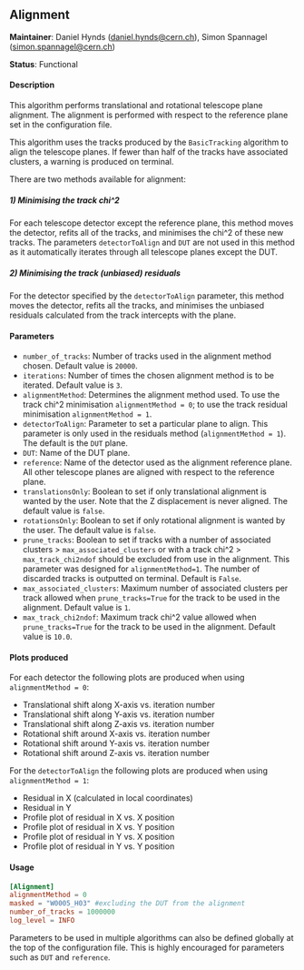 ## Alignment
**Maintainer**: Daniel Hynds (<daniel.hynds@cern.ch>), Simon Spannagel (<simon.spannagel@cern.ch>) 

**Status**: Functional   

#### Description
This algorithm performs translational and rotational telescope plane alignment. The alignment is performed with respect to the reference plane set in the configuration file.

This algorithm uses the tracks produced by the `BasicTracking` algorithm to align the telescope planes. If fewer than half of the tracks have associated clusters, a warning is produced on terminal. 

There are two methods available for alignment:

##### 1) Minimising the track chi^2
For each telescope detector except the reference plane, this method moves the detector, refits all of the tracks, and minimises the chi^2 of these new tracks. The parameters `detectorToAlign` and `DUT` are not used in this method as it automatically iterates through all telescope planes except the DUT.

##### 2) Minimising the track (unbiased) residuals
For the detector specified by the `detectorToAlign` parameter, this method moves the detector, refits all the tracks, and minimises the unbiased residuals calculated from the track intercepts with the plane.

#### Parameters
* `number_of_tracks`: Number of tracks used in the alignment method chosen. Default value is `20000`.
* `iterations`: Number of times the chosen alignment method is to be iterated. Default value is `3`.
* `alignmentMethod`: Determines the alignment method used. To use the track chi^2 minimisation `alignmentMethod = 0`; to use the track residual minimisation `alignmentMethod = 1`.
* `detectorToAlign`: Parameter to set a particular plane to align. This parameter is only used in the residuals method (`alignmentMethod = 1`). The default is the `DUT` plane.
* `DUT`: Name of the DUT plane.
* `reference`: Name of the detector used as the alignment reference plane. All other telescope planes are aligned with respect to the reference plane.
* `translationsOnly`: Boolean to set if only translational alignment is wanted by the user. Note that the Z displacement is never aligned. The default value is `false`.
* `rotationsOnly`: Boolean to set if only rotational alignment is wanted by the user. The default value is `false`.
* `prune_tracks`: Boolean to set if tracks with a number of associated clusters > `max_associated_clusters` or with a track chi^2 > `max_track_chi2ndof` should be excluded from use in the alignment. This parameter was designed for `alignmentMethod=1`. The number of discarded tracks is outputted on terminal. Default is `False`. 
* `max_associated_clusters`: Maximum number of associated clusters per track allowed when `prune_tracks=True` for the track to be used in the alignment. Default value is `1`.
* `max_track_chi2ndof`: Maximum track chi^2 value allowed when `prune_tracks=True` for the track to be used in the alignment. Default value is `10.0`.

#### Plots produced
For each detector the following plots are produced when using `alignmentMethod = 0`:
* Translational shift along X-axis vs. iteration number
* Translational shift along Y-axis vs. iteration number
* Translational shift along Z-axis vs. iteration number
* Rotational shift around X-axis vs. iteration number
* Rotational shift around Y-axis vs. iteration number
* Rotational shift around Z-axis vs. iteration number

For the `detectorToAlign` the following plots are produced when using `alignmentMethod = 1`:
* Residual in X (calculated in local coordinates)
* Residual in Y
* Profile plot of residual in X vs. X position
* Profile plot of residual in X vs. Y position
* Profile plot of residual in Y vs. X position
* Profile plot of residual in Y vs. Y position


#### Usage
```toml
[Alignment]
alignmentMethod = 0
masked = "W0005_H03" #excluding the DUT from the alignment
number_of_tracks = 1000000
log_level = INFO
```
Parameters to be used in multiple algorithms can also be defined globally at the top of the configuration file. This is highly encouraged for parameters such as `DUT` and `reference`.
